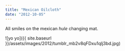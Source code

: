 ```yaml
---
title: "Mexican Oilcloth"
date: "2012-10-05"
---
```


All smiles on the mexican _hule_ changing mat.

![yo yo]({{ site.baseurl }}/assets/images/2012/tumblr_mb2v8qFDxu1qlj3bd.jpg)
